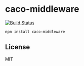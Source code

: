 # caco-middleware

[![Build Status](https://travis-ci.org/cshum/caco-middleware.svg?branch=master)](https://travis-ci.org/cshum/caco-middleware)

```bash
npm install caco-middleware
```

## License

MIT
